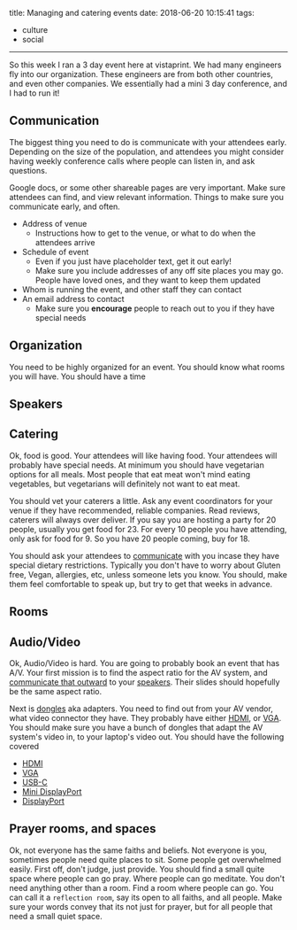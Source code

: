 title: Managing and catering events
date: 2018-06-20 10:15:41
tags:
- culture
- social
---

So this week I ran a 3 day event here at vistaprint. We had many engineers fly into our organization. These engineers are from both other countries, and even other companies. We essentially had a mini 3 day conference, and I had to run it!

<!-- more -->
<!-- toc -->

## Communication

The biggest thing you need to do is communicate with your attendees early. Depending on the size of the population, and attendees you might consider having weekly conference calls where people can listen in, and ask questions. 

Google docs, or some other shareable pages are very important. Make sure attendees can find, and view relevant information. Things to make sure you communicate early, and often.

* Address of venue
  * Instructions how to get to the venue, or what to do when the attendees arrive
* Schedule of event
  * Even if you just have placeholder text, get it out early!
  * Make sure you include addresses of any off site places you may go. People have loved ones, and they want to keep them updated
* Whom is running the event, and other staff they can contact
* An email address to contact
  * Make sure you **encourage** people to reach out to you if they have special needs


## Organization

You need to be highly organized for an event. You should know what rooms you will have. You should have a time

## Speakers

## Catering

Ok, food is good. Your attendees will like having food. Your attendees will probably have special needs. At minimum you should have vegetarian options for all meals. Most people that eat meat won't mind eating vegetables, but vegetarians will definitely not want to eat meat.

You should vet your caterers a little. Ask any event coordinators for your venue if they have recommended, reliable companies. Read reviews, caterers will always over deliver. If you say you are hosting a party for 20 people, usually you get food for 23. For every 10 people you have attending, only ask for food for 9. So you have 20 people coming, buy for 18. 

You should ask your attendees to [communicate](#Communicate) with you incase they have special dietary restrictions. Typically you don't have to worry about Gluten free, Vegan, allergies, etc, unless someone lets you know. You should, make them feel comfortable to speak up, but try to get that weeks in advance.

## Rooms

## Audio/Video

Ok, Audio/Video is hard. You are going to probably book an event that has A/V. Your first mission is to find the aspect ratio for the AV system, and [communicate that outward](#Communication) to your [speakers](#Speakers). Their slides should hopefully be the same aspect ratio. 

Next is [dongles](https://en.wikipedia.org/wiki/Dongle) aka adapters. You need to find out from your AV vendor, what video connector they have. They probably have either [HDMI](https://en.wikipedia.org/wiki/HDMI), or [VGA](https://en.wikipedia.org/wiki/VGA_connector). You should make sure you have a bunch of dongles that adapt the AV system's video in, to your laptop's video out. You should have the following covered

* [HDMI](https://en.wikipedia.org/wiki/HDMI)
* [VGA](https://en.wikipedia.org/wiki/VGA_connector)
* [USB-C](https://en.wikipedia.org/wiki/USB-C)
* [Mini DisplayPort](https://en.wikipedia.org/wiki/Mini_DisplayPort)
* [DisplayPort](https://en.wikipedia.org/wiki/DisplayPort)

## Prayer rooms, and spaces

Ok, not everyone has the same faiths and beliefs. Not everyone is you, sometimes people need quite places to sit. Some people get overwhelmed easily. First off, don't judge, just provide. You should find a small quite space where people can go pray. Where people can go meditate. You don't need anything other than a room. Find a room where people can go. You can call it a `reflection room`, say its open to all faiths, and all people. Make sure your words convey that its not just for prayer, but for all people that need a small quiet space. 